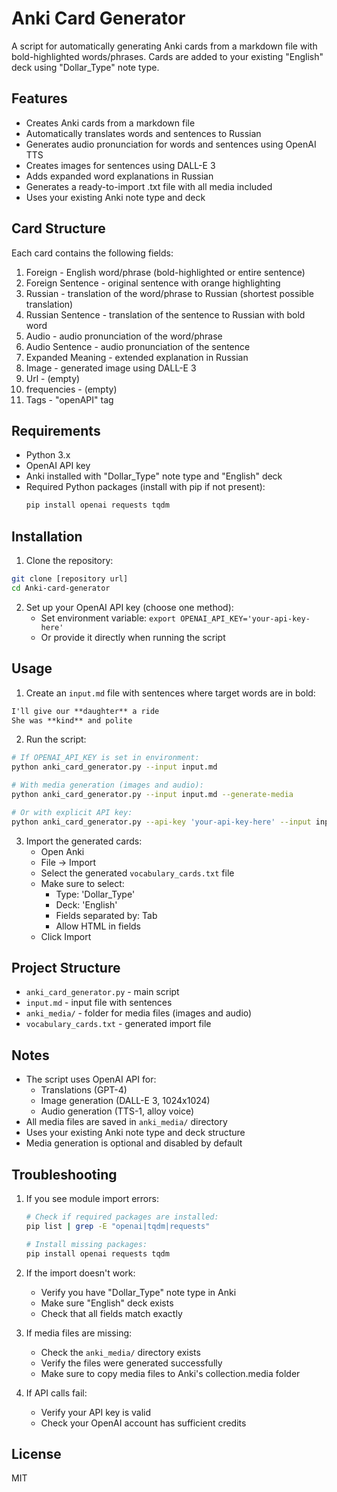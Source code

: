 # Anki Card Generator

A script for automatically generating Anki cards from a markdown file with bold-highlighted words/phrases. Cards are added to your existing "English" deck using "Dollar_Type" note type.

## Features

- Creates Anki cards from a markdown file
- Automatically translates words and sentences to Russian
- Generates audio pronunciation for words and sentences using OpenAI TTS
- Creates images for sentences using DALL-E 3
- Adds expanded word explanations in Russian
- Generates a ready-to-import .txt file with all media included
- Uses your existing Anki note type and deck

## Card Structure

Each card contains the following fields:
1. Foreign - English word/phrase (bold-highlighted or entire sentence)
2. Foreign Sentence - original sentence with orange highlighting
3. Russian - translation of the word/phrase to Russian (shortest possible translation)
4. Russian Sentence - translation of the sentence to Russian with bold word
5. Audio - audio pronunciation of the word/phrase
6. Audio Sentence - audio pronunciation of the sentence
7. Expanded Meaning - extended explanation in Russian
8. Image - generated image using DALL-E 3
9. Url - (empty)
10. frequencies - (empty)
11. Tags - "openAPI" tag

## Requirements

- Python 3.x
- OpenAI API key
- Anki installed with "Dollar_Type" note type and "English" deck
- Required Python packages (install with pip if not present):
  ```bash
  pip install openai requests tqdm
  ```

## Installation

1. Clone the repository:
```bash
git clone [repository url]
cd Anki-card-generator
```

2. Set up your OpenAI API key (choose one method):
   - Set environment variable: `export OPENAI_API_KEY='your-api-key-here'`
   - Or provide it directly when running the script

## Usage

1. Create an `input.md` file with sentences where target words are in bold:
```markdown
I'll give our **daughter** a ride
She was **kind** and polite
```

2. Run the script:
```bash
# If OPENAI_API_KEY is set in environment:
python anki_card_generator.py --input input.md

# With media generation (images and audio):
python anki_card_generator.py --input input.md --generate-media

# Or with explicit API key:
python anki_card_generator.py --api-key 'your-api-key-here' --input input.md
```

3. Import the generated cards:
   - Open Anki
   - File -> Import
   - Select the generated `vocabulary_cards.txt` file
   - Make sure to select:
     - Type: 'Dollar_Type'
     - Deck: 'English'
     - Fields separated by: Tab
     - Allow HTML in fields
   - Click Import

## Project Structure

- `anki_card_generator.py` - main script
- `input.md` - input file with sentences
- `anki_media/` - folder for media files (images and audio)
- `vocabulary_cards.txt` - generated import file

## Notes

- The script uses OpenAI API for:
  - Translations (GPT-4)
  - Image generation (DALL-E 3, 1024x1024)
  - Audio generation (TTS-1, alloy voice)
- All media files are saved in `anki_media/` directory
- Uses your existing Anki note type and deck structure
- Media generation is optional and disabled by default

## Troubleshooting

1. If you see module import errors:
   ```bash
   # Check if required packages are installed:
   pip list | grep -E "openai|tqdm|requests"
   
   # Install missing packages:
   pip install openai requests tqdm
   ```

2. If the import doesn't work:
   - Verify you have "Dollar_Type" note type in Anki
   - Make sure "English" deck exists
   - Check that all fields match exactly

3. If media files are missing:
   - Check the `anki_media/` directory exists
   - Verify the files were generated successfully
   - Make sure to copy media files to Anki's collection.media folder

4. If API calls fail:
   - Verify your API key is valid
   - Check your OpenAI account has sufficient credits

## License

MIT 